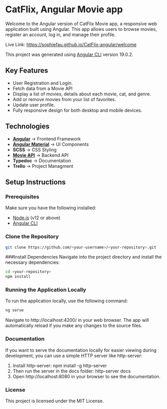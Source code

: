 # CatFlix, Angular Movie app

Welcome to the Angular version of CatFlix Movie app, a responsive web application built using Angular. This app allows users to browse movies, register an account, log in, and manage their profile.

Live Link: https://sophiefau.github.io/CatFlix-angular/welcome

This project was generated using [Angular CLI](https://github.com/angular/angular-cli) version 19.0.2.

## Key Features

- User Registration and Login.
- Fetch data from a Movie API
- Display a list of movies, details about each movie, cat, and genre.
- Add or remove movies from your list of favorites.
- Update user profile.
- Fully responsive design for both desktop and mobile devices.

## Technologies

- **[Angular](https://angular.io/)** → Frontend Framework
- **[Angular Material](https://material.angular.io/)** → UI Components
- **SCSS** → CSS Styling
- **[Movie API](https://github.com/sophiefau/CatFlix)** → Backend API
- **Typedoc** → Documentation
- **Trello** → Project Managment


## Setup Instructions

### Prerequisites

Make sure you have the following installed:

- [Node.js](https://nodejs.org/) (v12 or above)
- [Angular CLI](https://angular.io/cli)

### Clone the Repository

```bash
git clone https://github.com/<your-username>/<your-repository>.git
```

###Install Dependencies
Navigate into the project directory and install the necessary dependencies:

```bash
cd <your-repository>
npm install
```

### Running the Application Locally
To run the application locally, use the following command:


```bash
ng serve
```

Navigate to http://localhost:4200/ in your web browser. The app will automatically reload if you make any changes to the source files.


### Documentation

If you want to serve the documentation locally for easier viewing during development, you can use a simple HTTP server like http-server:

1. Install http-server: npm install -g http-server
2. Then run the server in the docs folder: http-server docs
3. Open http://localhost:8080 in your browser to see the documentation.

### License
This project is licensed under the MIT License.